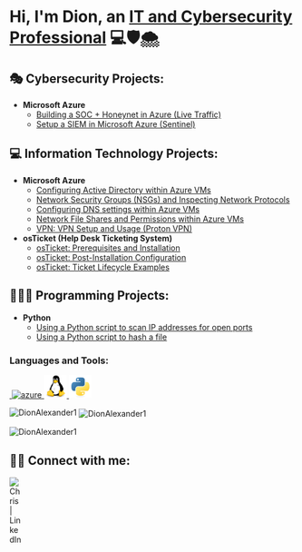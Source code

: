 <h1>Hi, I'm Dion, an <a href="https://www.linkedin.com/in/dion-alexander-682b04233/">IT and Cybersecurity Professional</a> 💻🛡🌨️</h1>

<h2>🎭 Cybersecurity Projects:</h2>

- <b>Microsoft Azure</b>
  - [Building a SOC + Honeynet in Azure (Live Traffic)](https://github.com/DionAlexander1/Building-a-SOC-Honeynet-in-Azure-Live-Traffic-)                        
  - [Setup a SIEM in Microsoft Azure (Sentinel)](https://github.com/DionAlexander1/Setup-a-SIEM-in-Microsoft-Azure-Sentinel-)

<h2>💻 Information Technology Projects:</h2>

- <b>Microsoft Azure</b>
  - [Configuring Active Directory within Azure VMs](https://github.com/DionAlexander1/Configuring-Active-Directory-with-Azure-VM-s)
  - [Network Security Groups (NSGs) and Inspecting Network Protocols](https://github.com/DionAlexander1/Network-Security-Groups-and-inspecting-traffic-between-Azure-Virtual-Machines-NSG-s-)
  - [Configuring DNS settings within Azure VMs](https://github.com/DionAlexander1/Configuring-DNS-settings-within-Azure)
  - [Network File Shares and Permissions within Azure VMs](https://github.com/DionAlexander1/Network-file-shares-and-positions-within-Azure-VMs)
  - [VPN: VPN Setup and Usage (Proton VPN)](https://github.com/DionAlexander1/VPN-setup)
- <b>osTicket (Help Desk Ticketing System)</b>
  - [osTicket: Prerequisites and Installation](https://github.com/DionAlexander1/osTicket-Prerequisites-and-Installation)
  - [osTicket: Post-Installation Configuration](https://github.com/DionAlexander1/Post-installation-configuration)
  - [osTicket: Ticket Lifecycle Examples](https://github.com/DionAlexander1/Ticket-life-cycle-examples)
    
<h2>👨🏾‍💻 Programming Projects:</h2>

- <b>Python</b>
  - [Using a Python script to scan IP addresses for open ports](https://github.com/DionAlexander1/Python-port-scanner)
  - [Using a Python script to hash a file](https://github.com/DionAlexander1/File-hash)




<h3 align="left">Languages and Tools:</h3>
<p align="left"> <a href="https://aws.amazon.com" target="_blank" rel="noreferrer"> <img  </a> <a href="https://azure.microsoft.com/en-in/" target="_blank" rel="noreferrer"> <img src="https://www.vectorlogo.zone/logos/microsoft_azure/microsoft_azure-icon.svg" alt="azure" width="40" height="40"/> </a> <a href="https://www.linux.org/" target="_blank" rel="noreferrer"> <img src="https://raw.githubusercontent.com/devicons/devicon/master/icons/linux/linux-original.svg" alt="linux" width="40" height="40"/> </a> <a href="https://www.python.org" target="_blank" rel="noreferrer"> <img src="https://raw.githubusercontent.com/devicons/devicon/master/icons/python/python-original.svg" alt="python" width="40" height="40"/> </a> </p>

<p><img align="left" src="https://github-readme-stats.vercel.app/api/top-langs?username=DionAlexander1&show_icons=true&locale=en&layout=compact" alt="DionAlexander1" /></p>

<p>&nbsp;<img align="center" src="https://github-readme-stats.vercel.app/api?username=DionAlexander1&show_icons=true&locale=en" alt="DionAlexander1" /></p>

<p><img align="center" src="https://github-readme-streak-stats.herokuapp.com/?user=DionAlexander1&" alt="DionAlexander1" /></p>



<h2>🤳🏾 Connect with me:</h2>

[<img align="left" alt="Chris | LinkedIn" width="22px" src="https://cdn.jsdelivr.net/npm/simple-icons@v3/icons/linkedin.svg" />][linkedin]

[linkedin]: https://www.linkedin.com/in/dion-alexander-682b04233/

